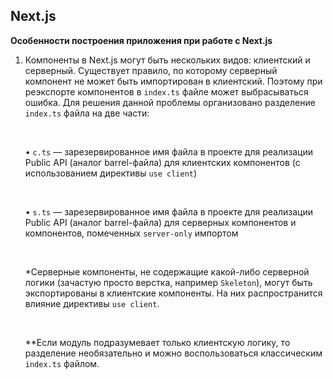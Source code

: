 ## Next.js

**Особенности построения приложения при работе с Next.js**

1. Компоненты в Next.js могут быть нескольких видов: клиентский и серверный. Существует правило, по которому серверный компонент не может быть импортирован в клиентский. Поэтому при реэкспорте компонентов в `index.ts` файле может выбрасываться ошибка. Для решения данной проблемы организовано разделение `index.ts` файла на две части:

   <br/>

   • `c.ts` — зарезервированное имя файла в проекте для реализации Public API (аналог barrel-файла) для клиентских компонентов (с использованием директивы `use client`)

   <br/>

   • `s.ts` — зарезервированное имя файла в проекте для реализации Public API (аналог barrel-файла) для серверных компонентов и компонентов, помеченных `server-only` импортом

   <br/>

   \*Серверные компоненты, не содержащие какой-либо серверной логики (зачастую просто верстка, например `Skeleton`), могут быть экспортированы в клиентские компоненты. На них распространится влияние директивы `use client`.

   <br/>

   \*\*Если модуль подразумевает только клиентскую логику, то разделение необязательно и можно воспользоваться классическим `index.ts` файлом.
